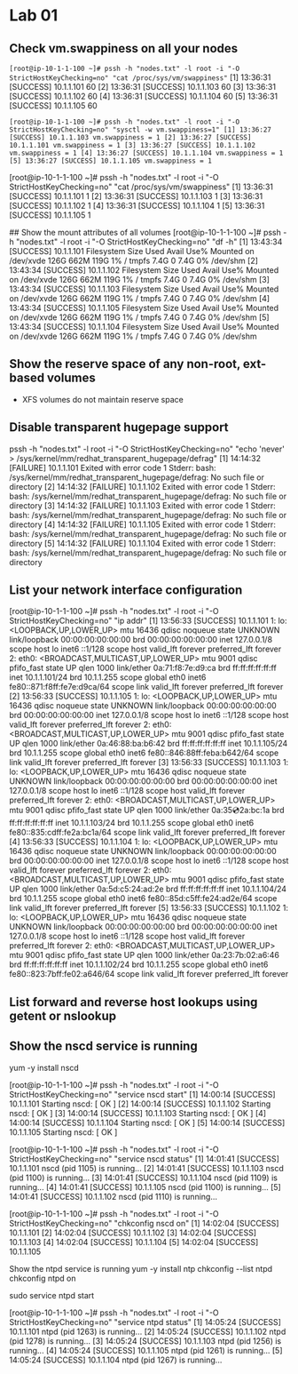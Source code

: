 # Lab 01
## Check vm.swappiness on all your nodes

`[root@ip-10-1-1-100 ~]# pssh -h "nodes.txt" -l root -i "-O StrictHostKeyChecking=no" "cat /proc/sys/vm/swappiness"`
[1] 13:36:31 [SUCCESS] 10.1.1.101
60
[2] 13:36:31 [SUCCESS] 10.1.1.103
60
[3] 13:36:31 [SUCCESS] 10.1.1.102
60
[4] 13:36:31 [SUCCESS] 10.1.1.104
60
[5] 13:36:31 [SUCCESS] 10.1.1.105
60

`[root@ip-10-1-1-100 ~]# pssh -h "nodes.txt" -l root -i "-O StrictHostKeyChecking=no" "sysctl -w vm.swappiness=1"
[1] 13:36:27 [SUCCESS] 10.1.1.103
vm.swappiness = 1
[2] 13:36:27 [SUCCESS] 10.1.1.101
vm.swappiness = 1
[3] 13:36:27 [SUCCESS] 10.1.1.102
vm.swappiness = 1
[4] 13:36:27 [SUCCESS] 10.1.1.104
vm.swappiness = 1
[5] 13:36:27 [SUCCESS] 10.1.1.105
vm.swappiness = 1`

[root@ip-10-1-1-100 ~]# pssh -h "nodes.txt" -l root -i "-O StrictHostKeyChecking=no" "cat /proc/sys/vm/swappiness"
[1] 13:36:31 [SUCCESS] 10.1.1.101
1
[2] 13:36:31 [SUCCESS] 10.1.1.103
1
[3] 13:36:31 [SUCCESS] 10.1.1.102
1
[4] 13:36:31 [SUCCESS] 10.1.1.104
1
[5] 13:36:31 [SUCCESS] 10.1.1.105
1


## Show the mount attributes of all volumes
[root@ip-10-1-1-100 ~]# pssh -h "nodes.txt" -l root -i "-O StrictHostKeyChecking=no" "df -h"
[1] 13:43:34 [SUCCESS] 10.1.1.101
Filesystem      Size  Used Avail Use% Mounted on
/dev/xvde       126G  662M  119G   1% /
tmpfs           7.4G     0  7.4G   0% /dev/shm
[2] 13:43:34 [SUCCESS] 10.1.1.102
Filesystem      Size  Used Avail Use% Mounted on
/dev/xvde       126G  662M  119G   1% /
tmpfs           7.4G     0  7.4G   0% /dev/shm
[3] 13:43:34 [SUCCESS] 10.1.1.103
Filesystem      Size  Used Avail Use% Mounted on
/dev/xvde       126G  662M  119G   1% /
tmpfs           7.4G     0  7.4G   0% /dev/shm
[4] 13:43:34 [SUCCESS] 10.1.1.105
Filesystem      Size  Used Avail Use% Mounted on
/dev/xvde       126G  662M  119G   1% /
tmpfs           7.4G     0  7.4G   0% /dev/shm
[5] 13:43:34 [SUCCESS] 10.1.1.104
Filesystem      Size  Used Avail Use% Mounted on
/dev/xvde       126G  662M  119G   1% /
tmpfs           7.4G     0  7.4G   0% /dev/shm

## Show the reserve space of any non-root, ext-based volumes
* XFS volumes do not maintain reserve space


## Disable transparent hugepage support
pssh -h "nodes.txt" -l root -i "-O StrictHostKeyChecking=no" "echo 'never' > /sys/kernel/mm/redhat_transparent_hugepage/defrag"
[1] 14:14:32 [FAILURE] 10.1.1.101 Exited with error code 1
Stderr: bash: /sys/kernel/mm/redhat_transparent_hugepage/defrag: No such file or directory
[2] 14:14:32 [FAILURE] 10.1.1.102 Exited with error code 1
Stderr: bash: /sys/kernel/mm/redhat_transparent_hugepage/defrag: No such file or directory
[3] 14:14:32 [FAILURE] 10.1.1.103 Exited with error code 1
Stderr: bash: /sys/kernel/mm/redhat_transparent_hugepage/defrag: No such file or directory
[4] 14:14:32 [FAILURE] 10.1.1.105 Exited with error code 1
Stderr: bash: /sys/kernel/mm/redhat_transparent_hugepage/defrag: No such file or directory
[5] 14:14:32 [FAILURE] 10.1.1.104 Exited with error code 1
Stderr: bash: /sys/kernel/mm/redhat_transparent_hugepage/defrag: No such file or directory


## List your network interface configuration
[root@ip-10-1-1-100 ~]# pssh -h "nodes.txt" -l root -i "-O StrictHostKeyChecking=no" "ip addr"
[1] 13:56:33 [SUCCESS] 10.1.1.101
1: lo: <LOOPBACK,UP,LOWER_UP> mtu 16436 qdisc noqueue state UNKNOWN
    link/loopback 00:00:00:00:00:00 brd 00:00:00:00:00:00
    inet 127.0.0.1/8 scope host lo
    inet6 ::1/128 scope host
       valid_lft forever preferred_lft forever
2: eth0: <BROADCAST,MULTICAST,UP,LOWER_UP> mtu 9001 qdisc pfifo_fast state UP qlen 1000
    link/ether 0a:71:f8:7e:d9:ca brd ff:ff:ff:ff:ff:ff
    inet 10.1.1.101/24 brd 10.1.1.255 scope global eth0
    inet6 fe80::871:f8ff:fe7e:d9ca/64 scope link
       valid_lft forever preferred_lft forever
[2] 13:56:33 [SUCCESS] 10.1.1.105
1: lo: <LOOPBACK,UP,LOWER_UP> mtu 16436 qdisc noqueue state UNKNOWN
    link/loopback 00:00:00:00:00:00 brd 00:00:00:00:00:00
    inet 127.0.0.1/8 scope host lo
    inet6 ::1/128 scope host
       valid_lft forever preferred_lft forever
2: eth0: <BROADCAST,MULTICAST,UP,LOWER_UP> mtu 9001 qdisc pfifo_fast state UP qlen 1000
    link/ether 0a:46:88:ba:b6:42 brd ff:ff:ff:ff:ff:ff
    inet 10.1.1.105/24 brd 10.1.1.255 scope global eth0
    inet6 fe80::846:88ff:feba:b642/64 scope link
       valid_lft forever preferred_lft forever
[3] 13:56:33 [SUCCESS] 10.1.1.103
1: lo: <LOOPBACK,UP,LOWER_UP> mtu 16436 qdisc noqueue state UNKNOWN
    link/loopback 00:00:00:00:00:00 brd 00:00:00:00:00:00
    inet 127.0.0.1/8 scope host lo
    inet6 ::1/128 scope host
       valid_lft forever preferred_lft forever
2: eth0: <BROADCAST,MULTICAST,UP,LOWER_UP> mtu 9001 qdisc pfifo_fast state UP qlen 1000
    link/ether 0a:35:cd:2a:bc:1a brd ff:ff:ff:ff:ff:ff
    inet 10.1.1.103/24 brd 10.1.1.255 scope global eth0
    inet6 fe80::835:cdff:fe2a:bc1a/64 scope link
       valid_lft forever preferred_lft forever
[4] 13:56:33 [SUCCESS] 10.1.1.104
1: lo: <LOOPBACK,UP,LOWER_UP> mtu 16436 qdisc noqueue state UNKNOWN
    link/loopback 00:00:00:00:00:00 brd 00:00:00:00:00:00
    inet 127.0.0.1/8 scope host lo
    inet6 ::1/128 scope host
       valid_lft forever preferred_lft forever
2: eth0: <BROADCAST,MULTICAST,UP,LOWER_UP> mtu 9001 qdisc pfifo_fast state UP qlen 1000
    link/ether 0a:5d:c5:24:ad:2e brd ff:ff:ff:ff:ff:ff
    inet 10.1.1.104/24 brd 10.1.1.255 scope global eth0
    inet6 fe80::85d:c5ff:fe24:ad2e/64 scope link
       valid_lft forever preferred_lft forever
[5] 13:56:33 [SUCCESS] 10.1.1.102
1: lo: <LOOPBACK,UP,LOWER_UP> mtu 16436 qdisc noqueue state UNKNOWN
    link/loopback 00:00:00:00:00:00 brd 00:00:00:00:00:00
    inet 127.0.0.1/8 scope host lo
    inet6 ::1/128 scope host
       valid_lft forever preferred_lft forever
2: eth0: <BROADCAST,MULTICAST,UP,LOWER_UP> mtu 9001 qdisc pfifo_fast state UP qlen 1000
    link/ether 0a:23:7b:02:a6:46 brd ff:ff:ff:ff:ff:ff
    inet 10.1.1.102/24 brd 10.1.1.255 scope global eth0
    inet6 fe80::823:7bff:fe02:a646/64 scope link
       valid_lft forever preferred_lft forever

## List forward and reverse host lookups using getent or nslookup


## Show the nscd service is running
yum -y install nscd

[root@ip-10-1-1-100 ~]# pssh -h "nodes.txt" -l root -i "-O StrictHostKeyChecking=no" "service nscd start"
[1] 14:00:14 [SUCCESS] 10.1.1.101
Starting nscd: [  OK  ]
[2] 14:00:14 [SUCCESS] 10.1.1.102
Starting nscd: [  OK  ]
[3] 14:00:14 [SUCCESS] 10.1.1.103
Starting nscd: [  OK  ]
[4] 14:00:14 [SUCCESS] 10.1.1.104
Starting nscd: [  OK  ]
[5] 14:00:14 [SUCCESS] 10.1.1.105
Starting nscd: [  OK  ]

[root@ip-10-1-1-100 ~]# pssh -h "nodes.txt" -l root -i "-O StrictHostKeyChecking=no" "service nscd status"
[1] 14:01:41 [SUCCESS] 10.1.1.101
nscd (pid 1105) is running...
[2] 14:01:41 [SUCCESS] 10.1.1.103
nscd (pid 1100) is running...
[3] 14:01:41 [SUCCESS] 10.1.1.104
nscd (pid 1109) is running...
[4] 14:01:41 [SUCCESS] 10.1.1.105
nscd (pid 1100) is running...
[5] 14:01:41 [SUCCESS] 10.1.1.102
nscd (pid 1110) is running...

[root@ip-10-1-1-100 ~]# pssh -h "nodes.txt" -l root -i "-O StrictHostKeyChecking=no" "chkconfig nscd on"
[1] 14:02:04 [SUCCESS] 10.1.1.101
[2] 14:02:04 [SUCCESS] 10.1.1.102
[3] 14:02:04 [SUCCESS] 10.1.1.103
[4] 14:02:04 [SUCCESS] 10.1.1.104
[5] 14:02:04 [SUCCESS] 10.1.1.105

Show the ntpd service is running
yum -y install ntp
chkconfig --list ntpd
chkconfig ntpd on

sudo service ntpd start

[root@ip-10-1-1-100 ~]# pssh -h "nodes.txt" -l root -i "-O StrictHostKeyChecking=no" "service ntpd status"
[1] 14:05:24 [SUCCESS] 10.1.1.101
ntpd (pid  1263) is running...
[2] 14:05:24 [SUCCESS] 10.1.1.102
ntpd (pid  1278) is running...
[3] 14:05:24 [SUCCESS] 10.1.1.103
ntpd (pid  1256) is running...
[4] 14:05:24 [SUCCESS] 10.1.1.105
ntpd (pid  1261) is running...
[5] 14:05:24 [SUCCESS] 10.1.1.104
ntpd (pid  1267) is running...
